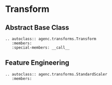 # Transform

## Abstract Base Class

```{eval-rst}
.. autoclass:: agenc.transforms.Transform
   :members:
   :special-members: __call__
```

## Feature Engineering

```{eval-rst}
.. autoclass:: agenc.transforms.StandardScaler
   :members:
```

